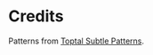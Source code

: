 # Credits

Patterns from [Toptal Subtle Patterns](https://www.toptal.com/designers/subtlepetterns).
